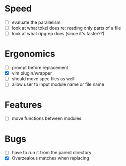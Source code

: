 # Speed
  - [ ] evaluate the parallelism
  - [ ] look at what tokei does re: reading only parts of a file
  - [ ] look at what ripgrep does (since it's faster??)
# Ergonomics
  - [ ] prompt before replacement
  - [x] vim plugin/wrapper
  - [ ] should move spec files as well
  - [ ] allow user to input module name or file name
# Features
  - [ ] move functions between modules
# Bugs
  - [ ] have to run it from the parent directory
  - [x] Overzealous matches when replacing
